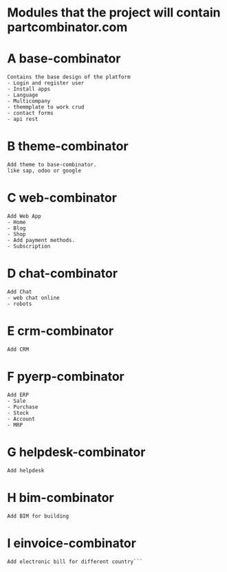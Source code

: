 #  Modules that the project will contain partcombinator.com
# A base-combinator
```
Contains the base design of the platform
- Login and register user
- Install apps
- Language
- Multicompany
- themmplate to work crud
- contact forms
- api rest
```

# B theme-combinator
```
Add theme to base-combinator.
like sap, odoo or google
```

# C web-combinator
```
Add Web App
- Home
- Blog
- Shop
- Add payment methods.
- Subscription
```

# D chat-combinator
```
Add Chat
- web chat online 
- robots
```

# E crm-combinator
```
Add CRM
```

# F pyerp-combinator
```
Add ERP
- Sale
- Purchase
- Stock
- Account
- MRP
```

# G helpdesk-combinator
```
Add helpdesk
```

# H bim-combinator
```
Add BIM for building
```

# I einvoice-combinator
```
Add electronic bill for different country```
